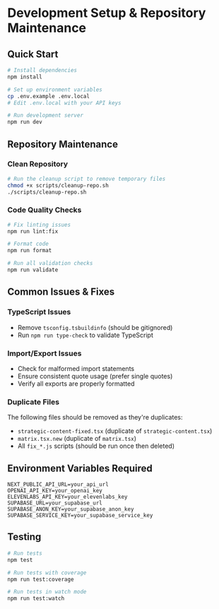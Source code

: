 # Development Setup & Repository Maintenance

## Quick Start

```bash
# Install dependencies
npm install

# Set up environment variables
cp .env.example .env.local
# Edit .env.local with your API keys

# Run development server
npm run dev
```

## Repository Maintenance

### Clean Repository
```bash
# Run the cleanup script to remove temporary files
chmod +x scripts/cleanup-repo.sh
./scripts/cleanup-repo.sh
```

### Code Quality Checks
```bash
# Fix linting issues
npm run lint:fix

# Format code
npm run format

# Run all validation checks
npm run validate
```

## Common Issues & Fixes

### TypeScript Issues
- Remove `tsconfig.tsbuildinfo` (should be gitignored)
- Run `npm run type-check` to validate TypeScript

### Import/Export Issues
- Check for malformed import statements
- Ensure consistent quote usage (prefer single quotes)
- Verify all exports are properly formatted

### Duplicate Files
The following files should be removed as they're duplicates:
- `strategic-content-fixed.tsx` (duplicate of `strategic-content.tsx`)
- `matrix.tsx.new` (duplicate of `matrix.tsx`)
- All `fix_*.js` scripts (should be run once then deleted)

## Environment Variables Required

```env
NEXT_PUBLIC_API_URL=your_api_url
OPENAI_API_KEY=your_openai_key
ELEVENLABS_API_KEY=your_elevenlabs_key
SUPABASE_URL=your_supabase_url
SUPABASE_ANON_KEY=your_supabase_anon_key
SUPABASE_SERVICE_KEY=your_supabase_service_key
```

## Testing

```bash
# Run tests
npm test

# Run tests with coverage
npm run test:coverage

# Run tests in watch mode
npm run test:watch
```
